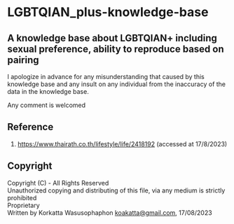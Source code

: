 # LGBTQIAN_plus-knowledge-base
## A knowledge base about LGBTQIAN+ including sexual preference, ability to reproduce based on pairing

I apologize in advance for any misunderstanding that caused by this knowledge base and any insult on any individual from the inaccuracy of the data in the knowledge base.

Any comment is welcomed
## Reference
1. https://www.thairath.co.th/lifestyle/life/2418192 (accessed at 17/8/2023)
## Copyright
Copyright (C) - All Rights Reserved <br>Unauthorized copying and distributing of this file, via any medium is strictly prohibited <br>Proprietary <br> Written by Korkatta Wasusophaphon <koakatta@gmail.com>, 17/08/2023
